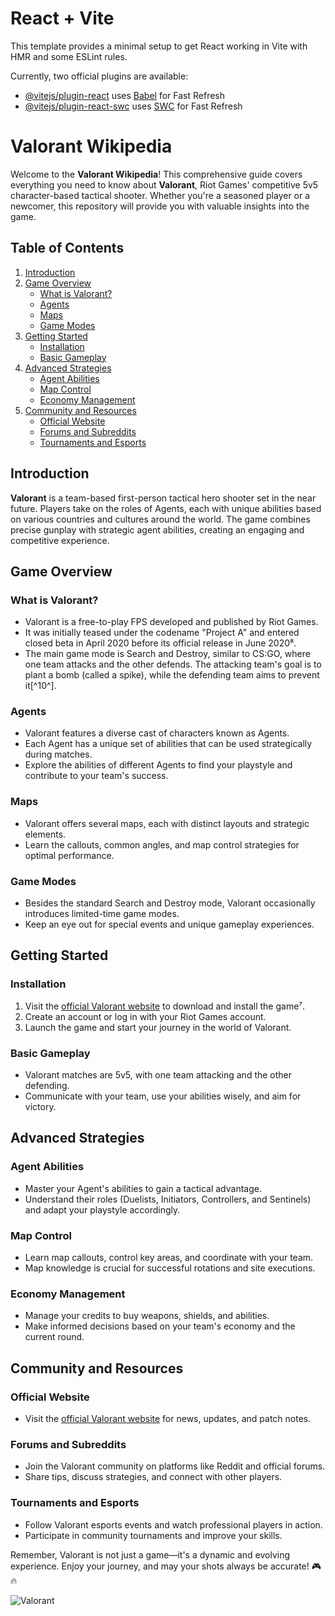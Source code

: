 # React + Vite

This template provides a minimal setup to get React working in Vite with HMR and some ESLint rules.

Currently, two official plugins are available:

- [@vitejs/plugin-react](https://github.com/vitejs/vite-plugin-react/blob/main/packages/plugin-react/README.md) uses [Babel](https://babeljs.io/) for Fast Refresh
- [@vitejs/plugin-react-swc](https://github.com/vitejs/vite-plugin-react-swc) uses [SWC](https://swc.rs/) for Fast Refresh

# Valorant Wikipedia

Welcome to the **Valorant Wikipedia**! This comprehensive guide covers everything you need to know about **Valorant**, Riot Games' competitive 5v5 character-based tactical shooter. Whether you're a seasoned player or a newcomer, this repository will provide you with valuable insights into the game.

## Table of Contents

1. [Introduction](#introduction)
2. [Game Overview](#game-overview)
   - [What is Valorant?](#what-is-valorant)
   - [Agents](#agents)
   - [Maps](#maps)
   - [Game Modes](#game-modes)
3. [Getting Started](#getting-started)
   - [Installation](#installation)
   - [Basic Gameplay](#basic-gameplay)
4. [Advanced Strategies](#advanced-strategies)
   - [Agent Abilities](#agent-abilities)
   - [Map Control](#map-control)
   - [Economy Management](#economy-management)
5. [Community and Resources](#community-and-resources)
   - [Official Website](#official-website)
   - [Forums and Subreddits](#forums-and-subreddits)
   - [Tournaments and Esports](#tournaments-and-esports)

## Introduction

**Valorant** is a team-based first-person tactical hero shooter set in the near future. Players take on the roles of Agents, each with unique abilities based on various countries and cultures around the world. The game combines precise gunplay with strategic agent abilities, creating an engaging and competitive experience.

## Game Overview

### What is Valorant?

- Valorant is a free-to-play FPS developed and published by Riot Games.
- It was initially teased under the codename "Project A" and entered closed beta in April 2020 before its official release in June 2020⁸.
- The main game mode is Search and Destroy, similar to CS:GO, where one team attacks and the other defends. The attacking team's goal is to plant a bomb (called a spike), while the defending team aims to prevent it[^10^].

### Agents

- Valorant features a diverse cast of characters known as Agents.
- Each Agent has a unique set of abilities that can be used strategically during matches.
- Explore the abilities of different Agents to find your playstyle and contribute to your team's success.

### Maps

- Valorant offers several maps, each with distinct layouts and strategic elements.
- Learn the callouts, common angles, and map control strategies for optimal performance.

### Game Modes

- Besides the standard Search and Destroy mode, Valorant occasionally introduces limited-time game modes.
- Keep an eye out for special events and unique gameplay experiences.

## Getting Started

### Installation

1. Visit the [official Valorant website](https://playvalorant.com/) to download and install the game⁷.
2. Create an account or log in with your Riot Games account.
3. Launch the game and start your journey in the world of Valorant.

### Basic Gameplay

- Valorant matches are 5v5, with one team attacking and the other defending.
- Communicate with your team, use your abilities wisely, and aim for victory.

## Advanced Strategies

### Agent Abilities

- Master your Agent's abilities to gain a tactical advantage.
- Understand their roles (Duelists, Initiators, Controllers, and Sentinels) and adapt your playstyle accordingly.

### Map Control

- Learn map callouts, control key areas, and coordinate with your team.
- Map knowledge is crucial for successful rotations and site executions.

### Economy Management

- Manage your credits to buy weapons, shields, and abilities.
- Make informed decisions based on your team's economy and the current round.

## Community and Resources

### Official Website

- Visit the [official Valorant website](https://playvalorant.com/) for news, updates, and patch notes.

### Forums and Subreddits

- Join the Valorant community on platforms like Reddit and official forums.
- Share tips, discuss strategies, and connect with other players.

### Tournaments and Esports

- Follow Valorant esports events and watch professional players in action.
- Participate in community tournaments and improve your skills.

Remember, Valorant is not just a game—it's a dynamic and evolving experience. Enjoy your journey, and may your shots always be accurate! 🎮🔥

![Valorant](https://i.imgur.com/6Q5YQJx.jpg)
